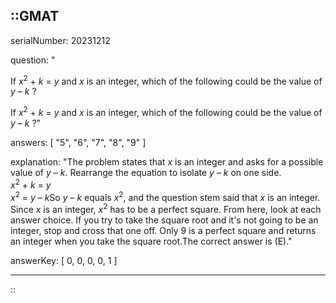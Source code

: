 ::GMAT
---


serialNumber: 20231212

question: "<p>If <i>x</i><sup>2</sup> + <i>k</i> = <i>y</i> and <i>x</i> is an integer, which of the following could be the value of <i>y</i> – <i>k</i> ?</p>If <i>x</i><sup>2</sup> + <i>k</i> = <i>y</i> and <i>x</i> is an integer, which of the following could be the value of <i>y</i> – <i>k</i> ?"

answers: [
  "5",
  "6",
  "7",
  "8",
  "9"
]

explanation: "The problem states that <i>x</i> is an integer and asks for a possible value of <i>y</i> – <i>k</i>. Rearrange the equation to isolate <i>y</i> – <i>k</i> on one side.<br><i>x</i><sup>2</sup> + <i>k</i> = <i>y</i><br><i>x</i><sup>2</sup> = <i>y</i> – <i>k</i>So <i>y</i> – <i>k</i> equals <i>x</i><sup>2</sup>, and the question stem said that <i>x</i> is an integer. Since <i>x</i> is an integer, <i>x</i><sup>2</sup> has to be a perfect square. From here, look at each answer choice. If you try to take the square root and it's not going to be an integer, stop and cross that one off. Only 9 is a perfect square and returns an integer when you take the square root.The correct answer is (E)."

answerKey: [
  0, 
  0, 
  0, 
  0, 
  1
]



---
::